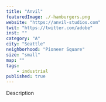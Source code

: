 ```yaml
---
title: "Anvil"
featuredImage: ./-hamburgers.png
website: "https://anvil-studios.com"
twit: "https://twitter.com/adobe"
inst: ""
category: "A"
city: "Seattle"
neighborhood: "Pioneer Square"
size: "small"
map: ""
tags:
    - industrial
published: true
---
```


Description
